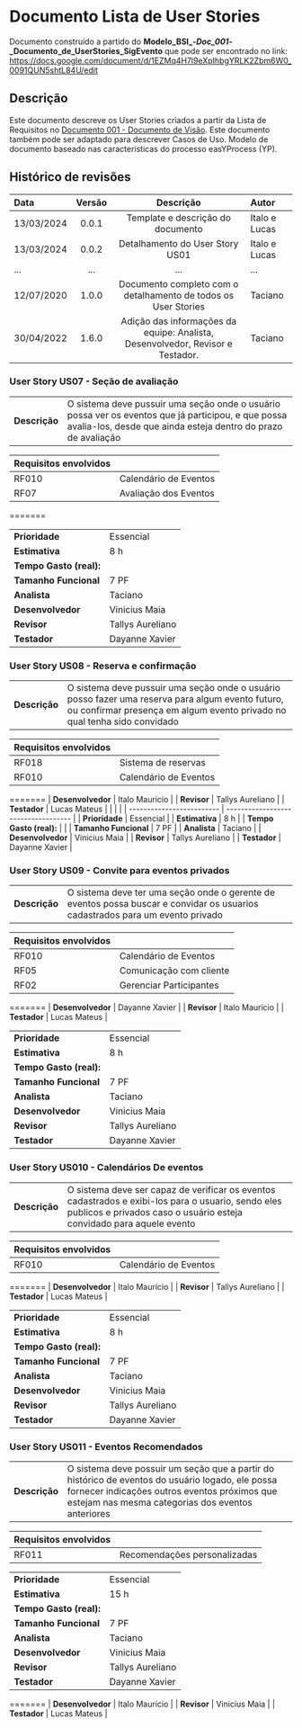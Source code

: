 
# Documento Lista de User Stories

Documento construído a partido do **Modelo_BSI_-_Doc_001_-_Documento_de_UserStories_SigEvento** que pode ser encontrado no
link: <https://docs.google.com/document/d/1EZMq4H7l9eXpIhbgYRLK2Zbm6W0_0091QUN5shtL84U/edit>

## Descrição

Este documento descreve os User Stories criados a partir da Lista de Requisitos no [Documento 001 - Documento de Visão](doc-visao.md). Este documento também pode ser adaptado para descrever Casos de Uso. Modelo de documento baseado nas características do processo easYProcess (YP).

## Histórico de revisões

| Data       | Versão  | Descrição                          | Autor                          |
| :--------- | :-----: | :--------------------------------: | :----------------------------- |
| 13/03/2024 | 0.0.1   | Template e descrição do documento  | Italo e Lucas |
| 13/03/2024 | 0.0.2   | Detalhamento do User Story US01    | Italo e Lucas |
| ...        | ...     | ...                                | ...     |
| 12/07/2020 | 1.0.0   | Documento completo com o detalhamento de todos os User Stories | Taciano     |
| 30/04/2022 | 1.6.0   | Adição das informações da equipe: Analista, Desenvolvedor, Revisor e Testador. | Taciano |



### User Story US07 - Seção de avaliação

|               |                                                                |
| ------------- | :------------------------------------------------------------- |
| **Descrição** | O sistema deve pussuir uma seção onde o usuário possa ver os eventos que já participou, e que possa avalia-los, desde que ainda esteja dentro do prazo de avaliação |

| **Requisitos envolvidos** |                                                    |
| ------------- | :------------------------------------------------------------- |
| RF010          | Calendário de Eventos |
| RF07          | Avaliação dos Eventos |
=======

|                           |                                     |
| ------------------------- | ----------------------------------- | 
| **Prioridade**            | Essencial                           | 
| **Estimativa**            | 8 h                                 | 
| **Tempo Gasto (real):**   |                                     | 
| **Tamanho Funcional**     | 7 PF                                | 
| **Analista**              | Taciano                             | 
| **Desenvolvedor**         | Vinicius Maia                                 | 
| **Revisor**               | Tallys Aureliano                               | 
| **Testador**              | Dayanne Xavier                                | 

### User Story US08 - Reserva e confirmação 

|               |                                                                |
| ------------- | :------------------------------------------------------------- |
| **Descrição** | O sistema deve pussuir uma seção onde o usuário posso fazer uma reserva para algum evento futuro, ou confirmar presença em algum evento privado no qual tenha sido convidado |

| **Requisitos envolvidos** |                                                    |
| ------------- | :------------------------------------------------------------- |
| RF018         | Sistema de reservas |
| RF010          | Calendário de Eventos |
=======
| **Desenvolvedor**         | Italo Mauricio                      | 
| **Revisor**               | Tallys Aureliano                    | 
| **Testador**              | Lucas Mateus                        | 
|                           |                                     |
| ------------------------- | ----------------------------------- | 
| **Prioridade**            | Essencial                           | 
| **Estimativa**            | 8 h                                 | 
| **Tempo Gasto (real):**   |                                     | 
| **Tamanho Funcional**     | 7 PF                                | 
| **Analista**              | Taciano                             | 
| **Desenvolvedor**         | Vinicius Maia                                 | 
| **Revisor**               | Tallys Aureliano                               | 
| **Testador**              | Dayanne Xavier                                | 

### User Story US09 - Convite para eventos privados 

|               |                                                                |
| ------------- | :------------------------------------------------------------- |
| **Descrição** | O sistema deve ter uma seção onde o gerente de eventos possa buscar e convidar os usuarios cadastrados para um evento privado |

| **Requisitos envolvidos** |                                                    |
| ------------- | :------------------------------------------------------------- |
| RF010          | Calendário de Eventos |
| RF05          | Comunicação com cliente |
| RF02          | Gerenciar Participantes |
=======
| **Desenvolvedor**         | Dayanne Xavier                      | 
| **Revisor**               | Italo Maurício                      | 
| **Testador**              | Lucas Mateus                        | 

|                           |                                     |
| ------------------------- | ----------------------------------- | 
| **Prioridade**            | Essencial                           | 
| **Estimativa**            | 8 h                                 | 
| **Tempo Gasto (real):**   |                                     | 
| **Tamanho Funcional**     | 7 PF                                | 
| **Analista**              | Taciano                             | 
| **Desenvolvedor**         | Vinicius Maia                                 | 
| **Revisor**               | Tallys Aureliano                               | 
| **Testador**              | Dayanne Xavier                                | 


### User Story US010 - Calendários De eventos

|               |                                                                |
| ------------- | :------------------------------------------------------------- |
| **Descrição** | O sistema deve ser capaz de verificar os eventos cadastrados e exibi-los para o usuario, sendo eles publicos e privados caso o usuário esteja convidado para aquele evento |

| **Requisitos envolvidos** |                                                    |
| ------------- | :------------------------------------------------------------- |
| RF010          | Calendário de Eventos |
=======
| **Desenvolvedor**         | Italo Maurício                      | 
| **Revisor**               | Tallys Aureliano                    | 
| **Testador**              | Lucas Mateus                        | 

|                           |                                     |
| ------------------------- | ----------------------------------- | 
| **Prioridade**            | Essencial                           | 
| **Estimativa**            | 8 h                                 | 
| **Tempo Gasto (real):**   |                                     | 
| **Tamanho Funcional**     | 7 PF                                | 
| **Analista**              | Taciano                             | 
| **Desenvolvedor**         | Vinicius Maia                               | 
| **Revisor**               | Tallys Aureliano                               | 
| **Testador**              | Dayanne Xavier                                |   

### User Story US011 - Eventos Recomendados

|               |                                                                |
| ------------- | :------------------------------------------------------------- |
| **Descrição** | O sistema deve possuir um seção que a partir do histórico de eventos do usuário logado, ele possa fornecer indicações outros eventos próximos que estejam nas mesma categorias dos eventos anteriores |

| **Requisitos envolvidos** |                                                    |
| ------------- | :------------------------------------------------------------- |
| RF011          | Recomendações personalizadas |


|                           |                                     |
| ------------------------- | ----------------------------------- | 
| **Prioridade**            | Essencial                           | 
| **Estimativa**            | 15 h                                 | 
| **Tempo Gasto (real):**   |                                     | 
| **Tamanho Funcional**     | 7 PF                                | 
| **Analista**              | Taciano                             | 
| **Desenvolvedor**         | Vinicius Maia                                 | 
| **Revisor**               | Tallys Aureliano                               | 
| **Testador**              | Dayanne Xavier                                | 
=======
| **Desenvolvedor**         | Italo Maurício                      | 
| **Revisor**               | Vinicius Maia                       | 
| **Testador**              | Lucas Mateus                        | 
